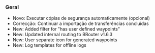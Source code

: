 ### Geral
- Novo: Executar cópias de segurança automaticamente (opcional)
- Correcção: Continuar a importação de transferências concluídas
- New: Added filter for "has user defined waypoints"
- New: Updated internal routing to BRouter v1.6.3
- New: User separate icon for generated waypoints
- New: Log templates for offline logs

